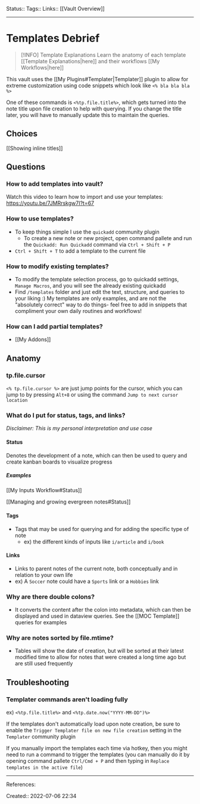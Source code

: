 Status::
Tags::
Links:: [[Vault Overview]]
___
# Templates Debrief
> [!INFO] Template Explanations
> Learn the anatomy of each template [[Template Explanations|here]] and their workflows [[My Workflows|here]]

This vault uses the [[My Plugins#Templater|Templater]] plugin to allow for extreme customization using code snippets which look like `<% bla bla bla %>`

One of these commands is `<%tp.file.title%>`, which gets turned into the note title upon file creation to help with querying. If you change the title later, you will have to manually update this to maintain the queries.
## Choices
[[Showing inline titles]]
## Questions
### How to add templates into vault?
Watch this video to learn how to import and use your templates:
https://youtu.be/7JMRrskgw7I?t=67
### How to use templates?
- To keep things simple I use the `quickadd` community plugin
	- To create a new note or new project, open command pallete and run the `Quickadd: Run Quickadd` command via `Ctrl + Shift + P`
- `Ctrl + Shift + T` to add a template to the current file
### How to modify existing templates?
- To modify the template selection process, go to quickadd settings, `Manage Macros`, and you will see the already existing quickadd
- Find `/templates` folder and just edit the text, structure, and queries to your liking :) My templates are only examples, and are not the "absolutely correct" way to do things- feel free to add in snippets that compliment your own daily routines and workflows!
### How can I add partial templates?
- [[My Addons]]
## Anatomy
### tp.file.cursor
`<% tp.file.cursor %>` are just jump points for the cursor, which you can jump to by pressing `Alt+8` or using the command `Jump to next cursor location`
### What do I put for status, tags, and links?
*Disclaimer: This is my personal interpretation and use case*
#### Status
Denotes the development of a note, which can then be used to query and create kanban boards to visualize progress
##### Examples
[[My Inputs Workflow#Status]]

[[Managing and growing evergreen notes#Status]]
#### Tags
- Tags that may be used for querying and for adding the specific type of note
	- ex) the different kinds of inputs like `i/article` and `i/book`
#### Links
- Links to parent notes of the current note, both conceptually and in relation to your own life
- ex) A `Soccer` note could have a `Sports` link or a `Hobbies` link
### Why are there double colons?
- It converts the content after the colon into metadata, which can then be displayed and used in dataview queries. See the [[MOC Template]] queries for examples
### Why are notes sorted by file.mtime?
- Tables will show the date of creation, but will be sorted at their latest modified time to allow for notes that were created a long time ago but are still used frequently
## Troubleshooting
### Templater commands aren't loading fully
ex) `<%tp.file.title%>` and `<%tp.date.now("YYYY-MM-DD")%>`

If the templates don't automatically load upon note creation, be sure to enable the `Trigger Templater file on new file creation` setting in the `Templater` community plugin

If you manually import the templates each time via hotkey, then you might need to run a command to trigger the templates (you can manually do it by opening command pallete `Ctrl/Cmd + P` and then typing in `Replace templates in the active file`)
___
References:

Created:: 2022-07-06 22:34